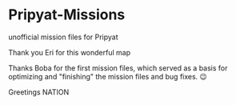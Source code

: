 # Pripyat-Missions
unofficial mission files for Pripyat

Thank you Eri for this wonderful map

Thanks Boba for the first mission files, which served as a basis for optimizing and "finishing" the mission files and bug fixes. 😉





Greetings NATION